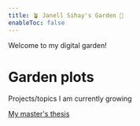 ```yaml
---
title: 🪴 Janell Sihay's Garden 🌿
enableToc: false
---
```


Welcome to my digital garden!

# Garden plots
Projects/topics I am currently growing

[My master's thesis](notes/My%20master's%20thesis.md)
